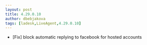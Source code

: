 ```yaml
---
layout: post
title: 4.29.0.10
author: dbebjakova
tags: [ladesk,LiveAgent,4.29.0.10]
---
```


- [Fix] block automatic replying to facebook for hosted accounts

